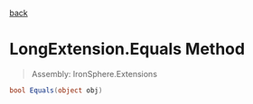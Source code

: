 ﻿

[back](/IronSphere.Extensions/types/LongExtension)

# LongExtension.Equals Method

> Assembly: IronSphere.Extensions

```csharp
bool Equals(object obj)
```



 
